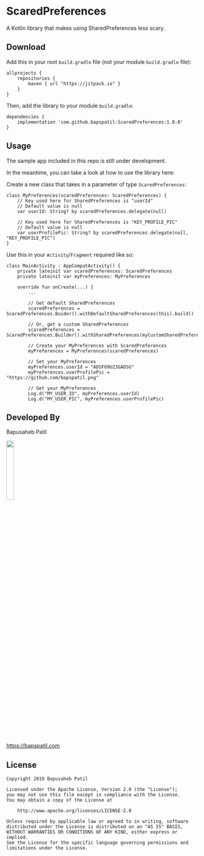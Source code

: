 # ScaredPreferences

A Kotlin library that makes using SharedPreferences less scary. 

## Download

Add this in your root `build.gradle` file (not your module `build.gradle` file):

```
allprojects {
	repositories {
        maven { url "https://jitpack.io" }
    }
}
```

Then, add the library to your module `build.gradle`:

```
dependencies {
    implementation 'com.github.bapspatil:ScaredPreferences:1.0.0'
}
```

## Usage

The sample app included in this repo is still under development. 

In the meantime, you can take a look at how to use the library here:

Create a new class that takes in a parameter of type `ScaredPreferences`:

```
class MyPreferences(scaredPreferences: ScaredPreferences) {
    // Key used here for SharedPreferences is "userId"
    // Default value is null
    var userId: String? by scaredPreferences.delegate(null)
    
    // Key used here for SharedPreferences is "KEY_PROFILE_PIC"
    // Default value is null
    var userProfilePic: String? by scaredPreferences.delegate(null, "KEY_PROFILE_PIC")
}
```

Use this in your `Activity`/`Fragment` required like so:

```
class MainActivity : AppCompatActivity() {
    private lateinit var scaredPreferences: ScaredPreferences
    private lateinit var myPreferences: MyPreferences

    override fun onCreate(...) {
        ...
        
        // Get default SharedPreferences
        scaredPreferences = ScaredPreferences.Buider().withDefaultSharedPreferences(this).build()
        
        // Or, get a custom SharedPreferences
        scaredPreferences = ScaredPreferences.Builder().withSharedPreferences(myCustomSharedPreferences).build()
        
        // Create your MyPreferences with ScaredPreferences
        myPreferences = MyPreferences(scaredPreferences)
        
        // Set your MyPreferences
        myPreferences.userId = "ADSF09U23GADSG"
        myPreferences.userProfilePic = "https://github.com/bapspatil.png"
        
        // Get your MyPreferences
        Log.d("MY_USER_ID", myPreferences.userId)
        Log.d("MY_USER_PIC", myPreferences.userProfilePic)
```

## Developed By

Bapusaheb Patil

<img src="https://github.com/bapspatil.png" width="20%">

https://bapspatil.com

## License

    Copyright 2019 Bapusaheb Patil

    Licensed under the Apache License, Version 2.0 (the "License");
    you may not use this file except in compliance with the License.
    You may obtain a copy of the License at

        http://www.apache.org/licenses/LICENSE-2.0

    Unless required by applicable law or agreed to in writing, software
    distributed under the License is distributed on an "AS IS" BASIS,
    WITHOUT WARRANTIES OR CONDITIONS OF ANY KIND, either express or implied.
    See the License for the specific language governing permissions and
    limitations under the License.